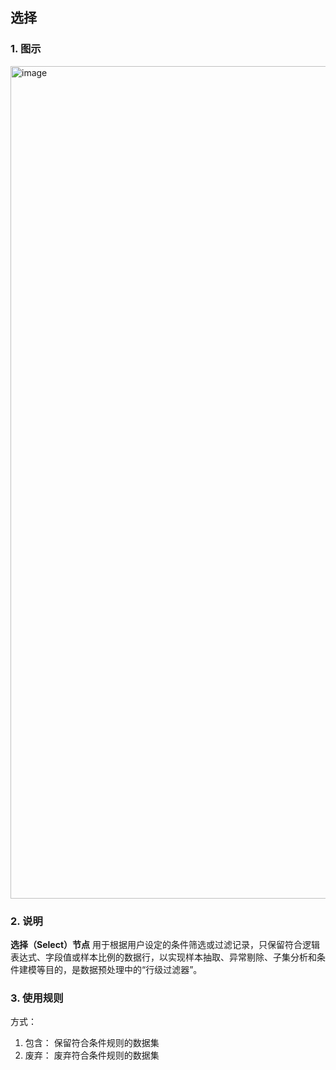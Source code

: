 ## 选择 ##
### 1. 图示 ###
<img width="598" height="1332" alt="image" src="https://github.com/user-attachments/assets/49a40018-8309-4dc4-b0c3-0b48405a612d" />

### 2. 说明 ###
**选择（Select）节点**
用于根据用户设定的条件筛选或过滤记录，只保留符合逻辑表达式、字段值或样本比例的数据行，以实现样本抽取、异常剔除、子集分析和条件建模等目的，是数据预处理中的“行级过滤器”。

### 3. 使用规则 ###
方式：
  1. 包含： 保留符合条件规则的数据集
  2. 废弃： 废弃符合条件规则的数据集
